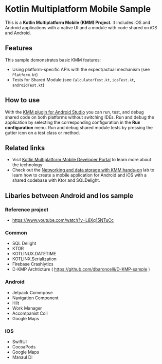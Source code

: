 # Kotlin Multiplatform Mobile Sample

This is a **Kotlin Multiplatform Mobile (KMM) Project**. It includes iOS and Android applications with a native UI and a module with code shared on iOS and Android.

## Features

This sample demonstrates basic KMM features:
* Using platform-specific APIs with the expect/actual mechanism (see `Platform.kt`)
* Tests for Shared Module (see `CalculatorTest.kt`, `iosTest.kt`, `androidTest.kt`)

## How to use

With the [KMM plugin for Android Studio](https://plugins.jetbrains.com/plugin/14936-kotlin-multiplatform-mobile) you can run, test, and debug shared code on both platforms without switching IDEs. Run and debug the application by selecting the corresponding configuration in the **Run configuration** menu. Run and debug shared module tests by pressing the gutter icon on a test class or method.

## Related links

* Visit [Kotlin Multiplatform Mobile Developer Portal](https://kotlinlang.org/lp/mobile/) to learn more about the technology
* Check out the [Networking and data storage with KMM hands-on](https://play.kotlinlang.org/hands-on/Networking%20and%20Data%20Storage%20with%20Kotlin%20Multiplatfrom%20Mobile/) lab to learn how to create a mobile application for Android and iOS with a shared codebase with Ktor and SQLDelight.

##  Libaries between Android and Ios sample
### Reference project
* https://www.youtube.com/watch?v=L8Xq15NTuCc

### Common
* SQL Delight
* KTOR
* KOTLINUX.DATETIME
* KOTLINX.Serialization
* Firebase Crashlytics
* D-KMP Archticture  ( https://github.com/dbaroncelli/D-KMP-sample )
### Android
* Jetpack Commpose
* Navigation Component
* Hilt
* Work Manager
* Accompanist Coil
* Google Maps

### IOS
* SwiftUI
* CocoaPods
* Google Maps
* Manaul DI





